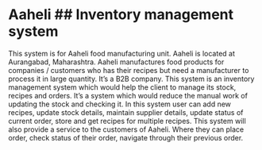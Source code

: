 # Aaheli ## Inventory management system

This system is for Aaheli food manufacturing unit. Aaheli is located at Aurangabad, Maharashtra. Aaheli manufactures food products for companies
/ customers who has their recipes but need a manufacturer to process it in
large quantity. It’s a B2B company.
This system is an inventory management system which would help the client
to manage its stock, recipes and orders. It’s a system which would reduce
the manual work of updating the stock and checking it.
In this system user can add new recipes, update stock details, maintain
supplier details, update status of current order, store and get recipes for
multiple recipes. This system will also provide a service to the customers of
Aaheli. Where they can place order, check status of their order, navigate
through their previous order.
